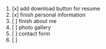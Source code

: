 1. [x] add download button for resume
2. [x] finish personal information
3. [ ] finish about me
4. [ ] photo gallery
5. [ ] contact form
6. [ ] 